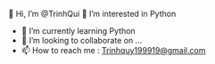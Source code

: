   👋 Hi, I’m @TrinhQui
  👀 I’m interested in  Python
- 🌱 I’m currently learning Python
- 💞️ I’m looking to collaborate on ...
- 📫 How to reach me  :  Trinhquy199919@gmail.com
<!---
TrinhQui/TrinhQui is a ✨ special ✨ repository because its `README.md` (this file) appears on your GitHub profile.
You can click the Preview link to take a look at your changes.
--->
